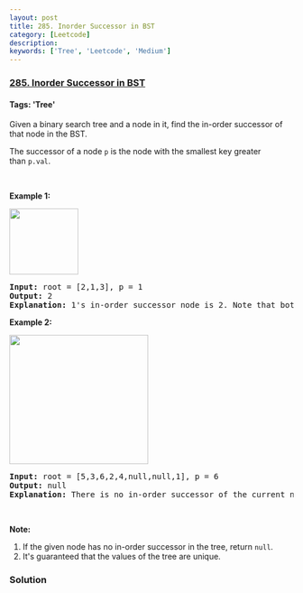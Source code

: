 ```yaml
---
layout: post
title: 285. Inorder Successor in BST
category: [Leetcode]
description: 
keywords: ['Tree', 'Leetcode', 'Medium']
---
```

### [285. Inorder Successor in BST](https://leetcode.com/problems/inorder-successor-in-bst)

#### Tags: 'Tree'

<div class="content__u3I1 question-content__JfgR"><div><p>Given a binary search tree and a node in it, find the in-order successor of that node in the BST.</p>
<p>The successor of a node <code>p</code> is the node with the smallest key greater than <code>p.val</code>.</p>
<p> </p>
<p><strong>Example 1:</strong></p>
<img alt="" src="https://assets.leetcode.com/uploads/2019/01/23/285_example_1.PNG" style="width: 122px; height: 117px;"/>
<pre><strong>Input: </strong>root = <span id="example-input-1-1">[2,1,3]</span>, p = <span id="example-input-1-2">1</span>
<strong>Output: </strong><span id="example-output-1">2</span>
<strong>Explanation: </strong>1's in-order successor node is 2. Note that both p and the return value is of TreeNode type.
</pre>
<p><strong>Example 2:</strong></p>
<img alt="" src="https://assets.leetcode.com/uploads/2019/01/23/285_example_2.PNG" style="width: 246px; height: 229px;"/>
<pre><strong>Input: </strong>root = <span id="example-input-2-1">[5,3,6,2,4,null,null,1]</span>, p = <span id="example-input-2-2">6</span>
<strong>Output: </strong><span id="example-output-2">null</span>
<strong>Explanation: </strong>There is no in-order successor of the current node, so the answer is <code>null</code>.
</pre>
<p> </p>
<p><strong>Note:</strong></p>
<ol>
<li>If the given node has no in-order successor in the tree, return <code>null</code>.</li>
<li>It's guaranteed that the values of the tree are unique.</li>
</ol>
</div></div>

### Solution
